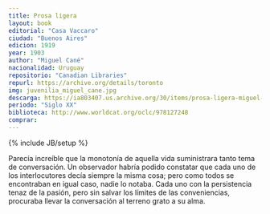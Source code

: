 ```yaml
---
title: Prosa ligera
layout: book
editorial: "Casa Vaccaro"
ciudad: "Buenos Aires"
edicion: 1919
year: 1903 
author: "Miguel Cané"
nacionalidad: Uruguay
repositorio: "Canadian Libraries"
repurl: https://archive.org/details/toronto
img: juvenilia_miguel_cane.jpg
descarga: https://ia803407.us.archive.org/30/items/prosa-ligera-miguel-cane/Prosa%20ligera%20-%20Miguel%20Can%C3%A9.pdf
periodo: "Siglo XX"
biblioteca: http://www.worldcat.org/oclc/978127248
comprar: 
---
```

{% include JB/setup %}

Parecía increíble que la monotonía de aquella vida suministrara tanto tema de conversación. Un observador habría podido constatar que cada uno de los interlocutores decía siempre la misma cosa; pero como todos se encontraban en igual caso, nadie lo notaba. Cada uno con la persistencia tenaz de la pasión, pero sin salvar los límites de las conveniencias, procuraba llevar la conversación al terreno grato a su alma.
